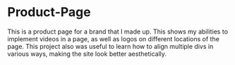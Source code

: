 # Product-Page
This is a product page for a brand that I made up. This shows my abilities to implement videos in a page, as well as logos on different locations of the page. This project also was useful to learn how to align multiple divs in various ways, making the site look better aesthetically.  
